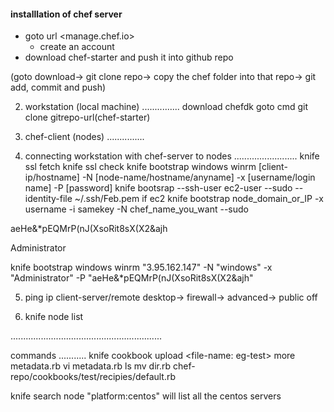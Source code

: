 #### installlation of chef server
* goto url <manage.chef.io>
	* create an account
* download chef-starter and push it into github repo
	 
(goto download-> git clone repo-> copy the chef folder into that repo-> git add, commit and push)

2. workstation (local machine)
...............
download chefdk
goto cmd
	git clone gitrepo-url(chef-starter)

3. chef-client (nodes)
...............

4. connecting workstation with chef-server to nodes
.........................
knife ssl fetch
knife ssl check
knife bootstrap windows winrm [client-ip/hostname] -N [node-name/hostname/anyname] -x [username/login name] -P [password]
knife bootsrap <ip> --ssh-user ec2-user --sudo --identity-file ~/.ssh/Feb.pem if ec2
knife bootstrap node_domain_or_IP -x username -i samekey -N chef_name_you_want --sudo


aeHe&*pEQMrP(nJ(XsoRit8sX(X2&ajh

Administrator

knife bootstrap windows winrm "3.95.162.147" -N "windows" -x "Administrator" -P "aeHe&*pEQMrP(nJ(XsoRit8sX(X2&ajh"

5. ping ip
	client-server/remote desktop-> firewall-> advanced-> public off

6. knife node list

............................................................

commands
...........
knife cookbook upload <file-name: eg-test>
more metadata.rb
vi metadata.rb
ls
mv dir.rb chef-repo/cookbooks/test/recipies/default.rb

knife search node "platform:centos"
	will list all the centos servers
